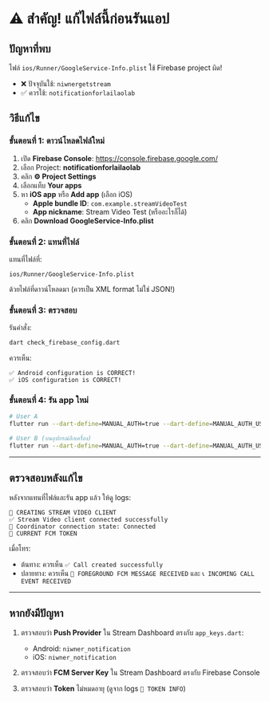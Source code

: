 # ⚠️ สำคัญ! แก้ไฟล์นี้ก่อนรันแอป

## ปัญหาที่พบ
ไฟล์ `ios/Runner/GoogleService-Info.plist` ใช้ Firebase project ผิด!

- ❌ ปัจจุบันใช้: `niwnergetstream`
- ✅ ควรใช้: `notificationforlailaolab`

## วิธีแก้ไข

### ขั้นตอนที่ 1: ดาวน์โหลดไฟล์ใหม่

1. เปิด **Firebase Console**: https://console.firebase.google.com/
2. เลือก Project: **notificationforlailaolab**
3. คลิก **⚙️ Project Settings**
4. เลือกแท็บ **Your apps**
5. หา **iOS app** หรือ **Add app** (เลือก iOS)
   - **Apple bundle ID**: `com.example.streamVideoTest`
   - **App nickname**: Stream Video Test (หรืออะไรก็ได้)
6. คลิก **Download GoogleService-Info.plist**

### ขั้นตอนที่ 2: แทนที่ไฟล์

แทนที่ไฟล์ที่:
```
ios/Runner/GoogleService-Info.plist
```

ด้วยไฟล์ที่ดาวน์โหลดมา (ควรเป็น XML format ไม่ใช่ JSON!)

### ขั้นตอนที่ 3: ตรวจสอบ

รันคำสั่ง:
```bash
dart check_firebase_config.dart
```

ควรเห็น:
```
✅ Android configuration is CORRECT!
✅ iOS configuration is CORRECT!
```

### ขั้นตอนที่ 4: รัน app ใหม่

```bash
# User A
flutter run --dart-define=MANUAL_AUTH=true --dart-define=MANUAL_AUTH_USER=A

# User B (บนอุปกรณ์อีกเครื่อง)
flutter run --dart-define=MANUAL_AUTH=true --dart-define=MANUAL_AUTH_USER=B
```

---

## ตรวจสอบหลังแก้ไข

หลังจากแทนที่ไฟล์และรัน app แล้ว ให้ดู logs:

```
🔧 CREATING STREAM VIDEO CLIENT
✅ Stream Video client connected successfully
🔗 Coordinator connection state: Connected
📱 CURRENT FCM TOKEN
```

เมื่อโทร:
- ต้นทาง: ควรเห็น `✅ Call created successfully`
- ปลายทาง: ควรเห็น `🔔 FOREGROUND FCM MESSAGE RECEIVED` และ `📞 INCOMING CALL EVENT RECEIVED`

---

## หากยังมีปัญหา

1. ตรวจสอบว่า **Push Provider** ใน Stream Dashboard ตรงกับ `app_keys.dart`:
   - Android: `niwner_notification`
   - iOS: `niwner_notification`

2. ตรวจสอบว่า **FCM Server Key** ใน Stream Dashboard ตรงกับ Firebase Console

3. ตรวจสอบว่า **Token** ไม่หมดอายุ (ดูจาก logs `🔑 TOKEN INFO`)
